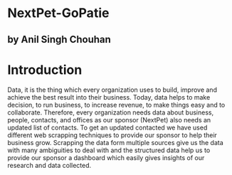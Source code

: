 # NextPet-GoPatie
## by Anil Singh Chouhan

# Introduction

Data, it is the thing which every organization uses to build, improve and achieve the best result into their business. Today, data helps to make decision, to run business, to increase revenue, to make things easy and to collaborate. Therefore, every organization needs data about business, people, contacts, and offices as our sponsor (NextPet) also needs an updated list of contacts. To get an updated contacted we have used different web scrapping techniques to provide our sponsor to help their business grow. Scrapping the data form multiple sources give us the data with many ambiguities to deal with and the structured data help us to provide our sponsor a dashboard which easily gives insights of our research and data collected.
